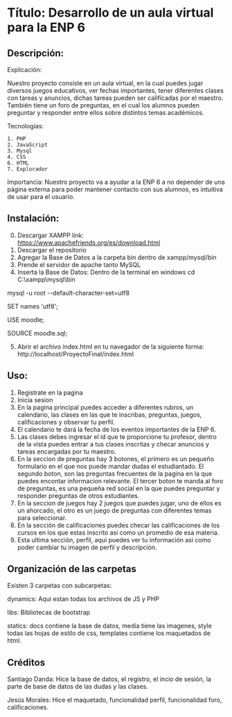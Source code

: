 # Título: Desarrollo de un aula virtual para la ENP 6

## Descripción:

Explicación:

Nuestro proyecto consiste en un aula virtual, en la cual puedes jugar diversos juegos educativos, ver fechas importantes, tener diferentes clases con tareas y anuncios, dichas tareas pueden ser calificadas por el maestro. También tiene un foro de preguntas, en el cual los alumnos pueden preguntar y responder entre ellos sobre distintos temas académicos.

Tecnologías:

    1. PHP
    2. JavaScript
    3. Mysql
    4. CSS
    6. HTML
    7. Explorador

Importancia:
    Nuestro proyecto va a ayudar a la ENP 6 a no depender de una página externa para poder mantener contacto con sus alumnos, es intuitiva de usar para el usuario.

## Instalación:
0. Descargar XAMPP link: https://www.apachefriends.org/es/download.html
1. Descargar el repositorio
2.  Agregar la Base de Datos a la carpeta bin dentro de xampp/mysql/bin
3. Prende el servidor de apache tanto MySQL
4. Inserta la Base de Datos:
Dentro de la terminal en windows
cd  C:\xampp\mysql\bin

mysql -u root --default-character-set=utf8

SET names 'utf8';

USE moodle;

SOURCE moodle.sql; 

5. Abrir el archivo index.html en tu navegador de la siguiente forma: http://localhost/ProyectoFinal/index.html

## Uso:
1. Registrate en la pagina
2. Inicia sesion
3. En la pagina principal puedes acceder a diferentes rubros, un calendario, las clases en las que te inscribas, preguntas, juegos, calificaciones y observar tu perfil.
4. El calendario te dará la fecha de los eventos importantes de la ENP 6.
5. Las clases debes ingresar el id que te proporcione tu profesor, dentro de la vista puedes entrar a tus clases inscritas y checar anuncios y tareas encargadas por tu maestro.
6. En la seccion de preguntas hay 3 botones, el primero es un pequeño formulario en el que nos puede mandar dudas el estudiantado. El segundo boton, son las preguntas frecuentes de la pagina en la que puedes encontar informacion relevante. El tercer boton te manda al foro de preguntas, es una pequeña red social en la que puedes preguntar y responder preguntas de otros estudiantes.
7. En la seccion de juegos hay 2 juegos que puedes jugar, uno de ellos es un ahorcado, el otro es un juego de preguntas con diferentes temas para seleccionar.
8. En la sección de calificaciones puedes checar las calificaciones de los cursos en los que estas inscrito asi como un promedio de esa materia.
9. Esta ultima sección, perfil, aqui puedes ver tu información asi como poder cambiar tu imagen de perfil y descripción.

## Organización de las carpetas

Existen 3 carpetas con subcarpetas:

dynamics: Aqui estan todas los archivos de JS y PHP

libs: Bibliotecas de bootstrap

statics: docs contiene la base de datos, media tiene las imagenes, style todas las hojas de estilo de css, templates contiene los maquetados de html.

## Créditos

Santiago Danda:
Hice la base de datos, el registro, el incio de sesión, la parte de base de datos de las dudas y las clases.

Jesús Morales:
Hice el maquetado, funcionalidad perfil, funcionalidad foro, calificaciones.

